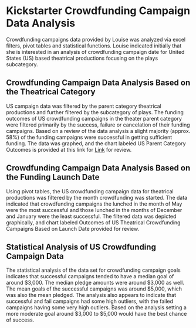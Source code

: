 # Kickstarter Crowdfunding Campaign Data Analysis
Crowdfunding campaigns data provided by Louise was analyzed via excel filters, pivot tables and statistical functions. Louise indicated initially that she is interested in an analysis of crowdfunding campaign date for United States (US) based theatrical productions focusing on the plays subcategory. 

## Crowdfunding Campaign Data Analysis Based on the Theatrical Category 

US campaign data was filtered by the parent category theatrical productions and further filtered by the subcategory of plays.  The funding outcomes of US crowdfunding campaigns in the theater parent category were filtered primarily by the success, failure or cancelation of their funding campaigns.  Based on a review of the data analysis a slight majority (approx. 58%) of the funding campaigns were successful in getting sufficient funding.  The data was graphed, and the chart labeled US Parent Category Outcomes is provided at this link for [Link](kickstarter-analysis/Outcomes-start-dates_US-theater_.png) for review. 

## Crowdfunding Campaign Data Analysis Based on the Funding Launch Date

Using pivot tables, the US crowdfunding campaign data for theatrical productions was filtered by the month crowdfunding was started. The data indicated that crowdfunding campaigns the lunched in the month of May were the most successful and those lunched in the months of December and January were the least successful. The filtered data was depicted graphically, and chart labeled Outcomes of US Theatrical Crowdfunding Campaigns Based on Launch Date provided for review.

## Statistical Analysis of US Crowdfunding Campaign Data

The statistical analysis of the data set for crowdfunding campaign goals indicates that successful campaigns tended to have a median goal of around $3,000. The median pledge amounts were around $3,000 as well. The mean goals of the successful campaigns was around $5,000, which was also the mean pledged.  The analysis also appears to indicate that successful and fail campaigns had some high outliers, with the failed campaigns having some very high outliers.  Based on the analysis setting a more moderate goal around $3,000 to $5,000 would have the best chance of success.   
